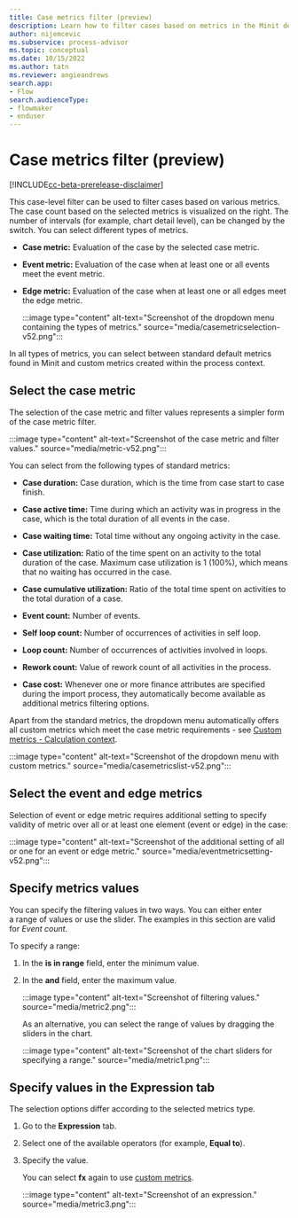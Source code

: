 ```yaml
---
title: Case metrics filter (preview)
description: Learn how to filter cases based on metrics in the Minit desktop application in process advisor.
author: nijemcevic
ms.subservice: process-advisor
ms.topic: conceptual
ms.date: 10/15/2022
ms.author: tatn
ms.reviewer: angieandrews
search.app:
- Flow
search.audienceType:
- flowmaker
- enduser
---
```


# Case metrics filter (preview)

[!INCLUDE[cc-beta-prerelease-disclaimer](../includes/cc-beta-prerelease-disclaimer.md)]

This case-level filter can be used to filter cases based on various metrics. The case count based on the selected metrics is visualized on the right. The number of intervals (for example, chart detail level), can be changed by the switch. You can select different types of metrics.

- **Case metric:** Evaluation of the case by the selected case metric.

- **Event metric:** Evaluation of the case when at least one or all events meet the event metric.

- **Edge metric:** Evaluation of the case when at least one or all edges meet the edge metric.

   :::image type="content" alt-text="Screenshot of the dropdown menu containing the types of metrics." source="media/casemetricselection-v52.png":::

In all types of metrics, you can select between standard default metrics found in Minit and custom metrics created within the process context.

## Select the case metric

The selection of the case metric and filter values represents a simpler form of the case metric filter.

:::image type="content" alt-text="Screenshot of the case metric and filter values." source="media/metric-v52.png":::

You can select from the following types of standard metrics:

- **Case duration:** Case duration, which is the time from case start to case finish.

- **Case active time:** Time during which an activity was in progress in the case, which is the total duration of all events in the case.

- **Case waiting time:** Total time without any ongoing activity in the case.

- **Case utilization:** Ratio of the time spent on an activity to the total duration of the case. Maximum case utilization is 1 (100%), which means that no waiting has occurred in the case.

- **Case cumulative utilization:** Ratio of the total time spent on activities to the total duration of a case.

- **Event count:** Number of events.

- **Self loop count:** Number of occurrences of activities in self loop.

- **Loop count:** Number of occurrences of activities involved in loops.

- **Rework count:** Value of rework count of all activities in the process.

- **Case cost:** Whenever one or more finance attributes are specified during the import process, they automatically become available as additional metrics filtering options.

Apart from the standard metrics, the dropdown menu automatically offers all custom metrics which meet the case metric requirements - see
[Custom metrics - Calculation context](calculation-context.md).

:::image type="content" alt-text="Screenshot of the dropdown menu with custom metrics." source="media/casemetricslist-v52.png":::

## Select the event and edge metrics

Selection of event or edge metric requires additional setting to specify validity of metric over all or at least one element (event or edge) in the case:

:::image type="content" alt-text="Screenshot of the additional setting of all or one for an event or edge metric." source="media/eventmetricsetting-v52.png":::

## Specify metrics values

You can specify the filtering values in two ways. You can either enter a range of values or use the slider. The examples in this section are valid for *Event count*.

To specify a range:

1. In the **is in range** field, enter the minimum value.

1. In the **and** field, enter the maximum value.

   :::image type="content" alt-text="Screenshot of filtering values." source="media/metric2.png":::

   As an alternative, you can select the range of values by dragging the sliders in the chart.

   :::image type="content" alt-text="Screenshot of the chart sliders for specifying a range." source="media/metric1.png":::

## Specify values in the Expression tab

The selection options differ according to the selected metrics type.

1. Go to the **Expression** tab.

2. Select one of the available operators (for example, **Equal to**).
 
1. Specify the value.

   You can select **fx** again to use [custom metrics](custom-metrics.md).

   :::image type="content" alt-text="Screenshot of an expression." source="media/metric3.png":::


